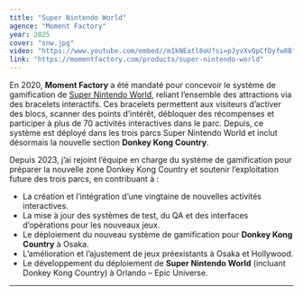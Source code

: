 ```yaml
---
title: "Super Nintendo World"
agence: "Moment Factory"
year: 2025
cover: "snw.jpg"
video: "https://www.youtube.com/embed//m1kNEatl8oU?si=pJyvXvQpCfDyfw8B"
link: "https://momentfactory.com/products/super-nintendo-world"
---
```


En 2020, **Moment Factory** a été mandaté pour concevoir le système de gamification de [Super Nintendo World](https://www.usj.co.jp/web/ja/jp/areas/super-nintendo-world), reliant l’ensemble des attractions via des bracelets interactifs. Ces bracelets permettent aux visiteurs d’activer des blocs, scanner des points d’intérêt, débloquer des récompenses et participer à plus de 70 activités interactives dans le parc.
Depuis, ce système est déployé dans les trois parcs Super Nintendo World et inclut désormais la nouvelle section **Donkey Kong Country**.

Depuis 2023, j’ai rejoint l’équipe en charge du système de gamification pour préparer la nouvelle zone Donkey Kong Country et soutenir l’exploitation future des trois parcs, en contribuant à :

- La création et l’intégration d’une vingtaine de nouvelles activités interactives.
- La mise à jour des systèmes de test, du QA et des interfaces d’opérations pour les nouveaux jeux.
- Le déploiement du nouveau système de gamification pour **Donkey Kong Country** à Osaka.
- L’amélioration et l’ajustement de jeux préexistants à Osaka et Hollywood.
- Le développement du déploiement de **Super Nintendo World** (incluant Donkey Kong Country) à Orlando – Epic Universe.

---
